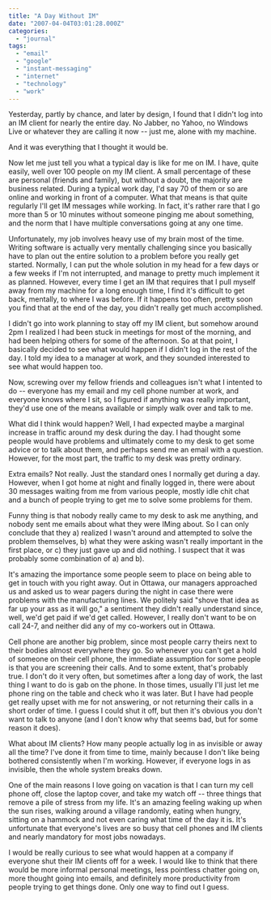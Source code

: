 ```yaml
---
title: "A Day Without IM"
date: "2007-04-04T03:01:28.000Z"
categories: 
  - "journal"
tags: 
  - "email"
  - "google"
  - "instant-messaging"
  - "internet"
  - "technology"
  - "work"
---
```


Yesterday, partly by chance, and later by design, I found that I didn't log into an IM client for nearly the entire day. No Jabber, no Yahoo, no Windows Live or whatever they are calling it now -- just me, alone with my machine.

And it was everything that I thought it would be.

Now let me just tell you what a typical day is like for me on IM. I have, quite easily, well over 100 people on my IM client. A small percentage of these are personal (friends and family), but without a doubt, the majority are business related. During a typical work day, I'd say 70 of them or so are online and working in front of a computer. What that means is that quite regularly I'll get IM messages while working. In fact, it's rather rare that I go more than 5 or 10 minutes without someone pinging me about something, and the norm that I have multiple conversations going at any one time.

Unfortunately, my job involves heavy use of my brain most of the time. Writing software is actually very mentally challenging since you basically have to plan out the entire solution to a problem before you really get started. Normally, I can put the whole solution in my head for a few days or a few weeks if I'm not interrupted, and manage to pretty much implement it as planned. However, every time I get an IM that requires that I pull myself away from my machine for a long enough time, I find it's difficult to get back, mentally, to where I was before. If it happens too often, pretty soon you find that at the end of the day, you didn't really get much accomplished.

I didn't go into work planning to stay off my IM client, but somehow around 2pm I realized I had been stuck in meetings for most of the morning, and had been helping others for some of the afternoon. So at that point, I basically decided to see what would happen if I didn't log in the rest of the day. I told my idea to a manager at work, and they sounded interested to see what would happen too.

Now, screwing over my fellow friends and colleagues isn't what I intented to do -- everyone has my email and my cell phone number at work, and everyone knows where I sit, so I figured if anything was really important, they'd use one of the means available or simply walk over and talk to me.

What did I think would happen? Well, I had expected maybe a marginal increase in traffic around my desk during the day. I had thought some people would have problems and ultimately come to my desk to get some advice or to talk about them, and perhaps send me an email with a question. However, for the most part, the traffic to my desk was pretty ordinary.

Extra emails? Not really. Just the standard ones I normally get during a day. However, when I got home at night and finally logged in, there were about 30 messages waiting from me from various people, mostly idle chit chat and a bunch of people trying to get me to solve some problems for them.

Funny thing is that nobody really came to my desk to ask me anything, and nobody sent me emails about what they were IMing about. So I can only conclude that they a) realized I wasn't around and attempted to solve the problem themselves, b) what they were asking wasn't really important in the first place, or c) they just gave up and did nothing. I suspect that it was probably some combination of a) and b).

It's amazing the importance some people seem to place on being able to get in touch with you right away. Out in Ottawa, our managers approached us and asked us to wear pagers during the night in case there were problems with the manufacturing lines. We politely said "shove that idea as far up your ass as it will go," a sentiment they didn't really understand since, well, we'd get paid if we'd get called. However, I really don't want to be on call 24-7, and neither did any of my co-workers out in Ottawa.

Cell phone are another big problem, since most people carry theirs next to their bodies almost everywhere they go. So whenever you can't get a hold of someone on their cell phone, the immediate assumption for some people is that you are screening their calls. And to some extent, that's probably true. I don't do it very often, but sometimes after a long day of work, the last thing I want to do is gab on the phone. In those times, usually I'll just let me phone ring on the table and check who it was later. But I have had people get really upset with me for not answering, or not returning their calls in a short order of time. I guess I could shut it off, but then it's obvious you don't want to talk to anyone (and I don't know why that seems bad, but for some reason it does).

What about IM clients? How many people actually log in as invisible or away all the time? I've done it from time to time, mainly because I don't like being bothered consistently when I'm working. However, if everyone logs in as invisible, then the whole system breaks down.

One of the main reasons I love going on vacation is that I can turn my cell phone off, close the laptop cover, and take my watch off -- three things that remove a pile of stress from my life. It's an amazing feeling waking up when the sun rises, walking around a village randomly, eating when hungry, sitting on a hammock and not even caring what time of the day it is. It's unfortunate that everyone's lives are so busy that cell phones and IM clients and nearly mandatory for most jobs nowadays.

I would be really curious to see what would happen at a company if everyone shut their IM clients off for a week. I would like to think that there would be more informal personal meetings, less pointless chatter going on, more thought going into emails, and definitely more productivity from people trying to get things done. Only one way to find out I guess.

